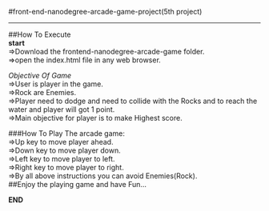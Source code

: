 #front-end-nanodegree-arcade-game-project(5th project)<br>


******************
##How To Execute<br>
**start**<br>
=>Download the frontend-nanodegree-arcade-game folder.<br>
=>open the index.html file in any web browser.<br> 

*Objective Of Game*<br>
=>User is player in the game.<br>
=>Rock are Enemies.<br>
=>Player need to dodge and need to collide with the Rocks and to reach the water and player will got 1 point.<br>
=>Main objective for player is to make Highest score.<br>
 
###How To Play The arcade game:<br>
=>Up key to move player ahead.<br>
=>Down key to move player down.<br>
=>Left key to move player to left.<br>
=>Right key to move player to right.<br>
=>By all above instructions you can avoid Enemies(Rock).<br>
##Enjoy the playing game and have Fun...<br>

**END**
